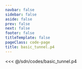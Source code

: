 ```yaml
---
navbar: false
sidebar: false
aside: false
prev: false
next: false
footer: false
titleTemplate: false
pageClass: code-page
title: basic_tunnel.p4
---
```


<<< @/sdn/codes/basic_tunnel.p4
